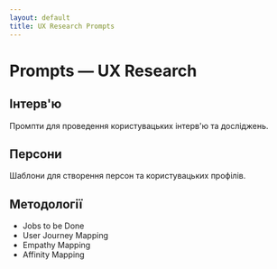 ```yaml
---
layout: default
title: UX Research Prompts
---
```


# Prompts — UX Research

## Інтерв'ю
Промпти для проведення користувацьких інтерв'ю та досліджень.

## Персони
Шаблони для створення персон та користувацьких профілів.

## Методології
- Jobs to be Done
- User Journey Mapping
- Empathy Mapping
- Affinity Mapping
